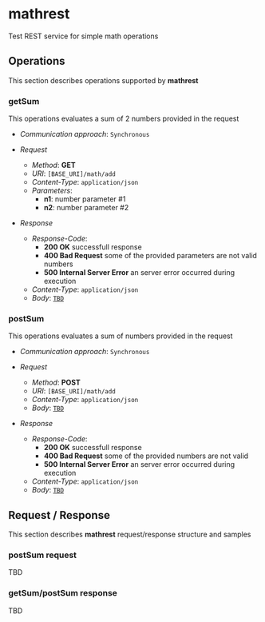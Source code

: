 # mathrest
Test REST service for simple math operations

## Operations
This section describes operations supported by <b>mathrest</b>

### getSum
This operations evaluates a sum of 2 numbers provided in the request

* *Communication approach*: `Synchronous`
* *Request*
    * *Method*: **GET**
    * *URI*: `[BASE_URI]/math/add`
    * *Content-Type*: `application/json`
    * *Parameters*:
        * **n1**: number parameter #1
        * **n2**: number parameter #2

* *Response*
    * *Response-Code*:
        * **200 OK** successfull response
        * **400 Bad Request** some of the provided parameters are not valid numbers
        * **500 Internal Server Error** an server error occurred during execution
    * *Content-Type*: `application/json`
    * *Body*: [`TBD`](TBD)

### postSum
This operations evaluates a sum of numbers provided in the request

* *Communication approach*: `Synchronous`
* *Request*
    * *Method*: **POST**
    * *URI*: `[BASE_URI]/math/add`
    * *Content-Type*: `application/json`
    * *Body*: [`TBD`](TBD)

* *Response*
    * *Response-Code*:
        * **200 OK** successfull response
        * **400 Bad Request** some of the provided numbers are not valid
        * **500 Internal Server Error** an server error occurred during execution
    * *Content-Type*: `application/json`
    * *Body*: [`TBD`](TBD)

## Request / Response
This section describes <b>mathrest</b> request/response structure and  samples

### postSum request

TBD

### getSum/postSum response

TBD


